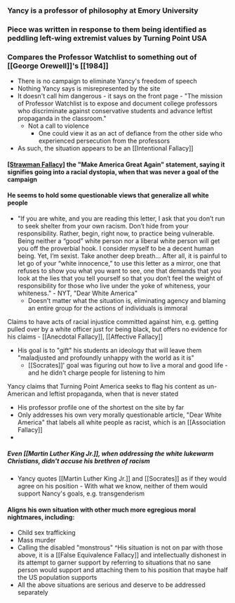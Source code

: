 
### Yancy is a professor of philosophy at Emory University
### Piece was written in response to them being identified as peddling left-wing extremist values by Turning Point USA


### Compares the Professor Watchlist to something out of [[George Orewell]]'s [[1984]]
- There is no campaign to eliminate Yancy's freedom of speech
- Nothing Yancy says is misrepresented by the site
- It doesn't call him dangerous - it says on the front page - "The mission of Professor Watchlist is to expose and document college professors who discriminate against conservative students and advance leftist propaganda in the classroom."
	- Not a call to violence
		- One could view it as an act of defiance from the other side who experienced persecution from the professors
- As such, the situation appears to be an [[Intentional Fallacy]]


#### [[Strawman Fallacy]](ies) the "Make America Great Again" statement, saying it signifies going into a racial dystopia, when that was never a goal of the campaign


#### He seems to hold some questionable views that generalize all white people
- "If you are white, and you are reading this letter, I ask that you don’t run to seek shelter from your own racism. Don’t hide from your responsibility. Rather, begin, right now, to practice being vulnerable. Being neither a “good” white person nor a liberal white person will get you off the proverbial hook. I consider myself to be a decent human being. Yet, I’m sexist. Take another deep breath... After all, it is painful to let go of your “white innocence,” to use this letter as a mirror, one that refuses to show you what you want to see, one that demands that you look at the lies that you tell yourself so that you don’t feel the weight of responsibility for those who live under the yoke of whiteness, your whiteness." - NYT, "Dear White America"
	- Doesn't matter what the situation is, eliminating agency and blaming an entire group for the actions of individuals is immoral


Claims to have acts of racial injustice committed against him, e.g. getting pulled over by a white officer just for being black, but offers no evidence for his claims - [[Anecdotal Fallacy]], [[Affective Fallacy]]

- His goal is to "gift" his students an ideology that will leave them "maladjusted and profoundly unhappy with the world as it is"
	- [[Socrates]]' goal was figuring out how to live a moral and good life - and he didn't charge people for listening to him


Yancy claims that Turning Point America seeks to flag his content as un-American and leftist propaganda, when that is never stated
- His professor profile one of the shortest on the site by far
- Only addresses his own very morally questionable article, "Dear White America" that labels all white people as racist, which is an [[Association Fallacy]]
- 

##### Even [[Martin Luther King Jr.]], when addressing the white lukewarm Christians, didn't accuse his brethren of racism
- Yancy quotes [[Martin Luther King Jr.]] and [[Socrates]] as if they would agree on his position - With what we know, neither of them would support Nancy's goals, e.g. transgenderism


#### Aligns his own situation with other much more egregious moral nightmares, including:
- Child sex trafficking
- Mass murder
- Calling the disabled "monstrous"
^His situation is not on par with those above, it is a [[False Equivalence Fallacy]] and intellectually dishonest in its attempt to garner support by referring to situations that no sane person would support and attaching them to his position that maybe half the US population supports
- All the above situations are serious and deserve to be addressed separately
